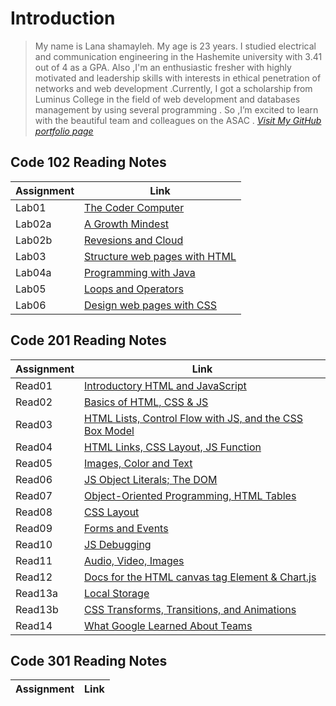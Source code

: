 # Introduction

> My name is Lana shamayleh. My age is 23 years. I studied electrical and communication engineering in the Hashemite university with 3.41 out of 4 as a GPA. Also ,I'm an enthusiastic fresher with highly motivated and leadership skills with interests in ethical penetration of networks and web development .Currently, I got a scholarship from Luminus College in the field of web development and databases management by using several programming . So ,I’m excited to learn with the beautiful team and colleagues on the ASAC .
> *[Visit My GitHub portfolio page](https://github.com/LanaSShamayleh)*

## Code 102 Reading Notes

 **Assignment**| **Link**
------------ | -------------
Lab01        | [The Coder Computer](Lab01-TheCoder-Computer.md)
Lab02a       | [A Growth Mindest](Lab02a-Learning-Markdown.md)
Lab02b       | [Revesions and Cloud](Lab02b-Revesionand-Cloud.md)
Lab03        | [Structure web pages with HTML](Lab03-Structure-web.md)
Lab04a       | [Programming with Java](Lab04a-Programming-Java.md)
Lab05        | [Loops and Operators](Lab05-Loops-Operators.md)
Lab06        | [Design web pages with CSS](Lab06-Design-web-pages-with-CSS.md)

## Code 201 Reading Notes

**Assignment**| **Link**
------------ | -------------
Read01       |  [Introductory HTML and JavaScript](Reading-Note201/class-01.md)
Read02       |  [Basics of HTML, CSS & JS](Reading-Note201/class-02.md)
Read03       |  [HTML Lists, Control Flow with JS, and the CSS Box Model](Reading-Note201/class-03.md)
Read04       |  [HTML Links, CSS Layout, JS Function](Reading-Note201/class-04.md)
Read05       |  [Images, Color and Text](Reading-Note201/class-05.md)
Read06       |  [JS Object Literals; The DOM](Reading-Note201/class-06.md)
Read07       |  [Object-Oriented Programming, HTML Tables](Reading-Note201/class-07.md)
Read08       |  [CSS Layout](Reading-Note201/class-08.md)
Read09       |  [Forms and Events](Reading-Note201/class-09.md)
Read10       |  [JS Debugging](Reading-Note201/class-10.md)
Read11       |  [Audio, Video, Images](Reading-Note201/class-11.md)
Read12       |  [Docs for the HTML canvas tag Element & Chart.js](Reading-Note201/class-12.md)
Read13a      |  [Local Storage](Reading-Note201/class-13a.md)
Read13b      |  [CSS Transforms, Transitions, and Animations](Reading-Note201/class-13b.md)
Read14       |  [What Google Learned About Teams](Reading-Note201/class-14.md)

## Code 301 Reading Notes

**Assignment**| **Link**
------------ | -------------
